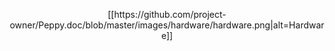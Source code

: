 <p align="center">
[[https://github.com/project-owner/Peppy.doc/blob/master/images/hardware/hardware.png|alt=Hardware]]
</p>